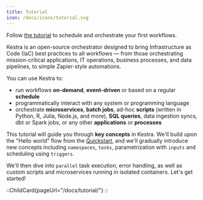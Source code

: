 ```yaml
---
title: Tutorial
icon: /docs/icons/tutorial.svg
---
```


Follow [the tutorial](/docs/tutorial) to schedule and orchestrate your first workflows.

Kestra is an open-source orchestrator designed to bring Infrastructure as Code (IaC) best practices to all workflows — from those orchestrating mission-critical applications, IT operations, business processes, and data pipelines, to simple Zapier-style automations.

You can use Kestra to:
- run workflows **on-demand**, **event-driven** or based on a regular **schedule**
- programmatically interact with any system or programming language
- orchestrate **microservices**, **batch jobs**, ad-hoc **scripts** (written in Python, R, Julia, Node.js, and more), **SQL queries**, data ingestion syncs, dbt or Spark jobs, or any other **applications** or **processes**

This tutorial will guide you through **key concepts** in Kestra. We'll build upon the "Hello world" flow from the [Quickstart](/docs/getting-started/quickstart), and we'll gradually introduce new concepts including `namespaces`, `tasks`, parametrization with `inputs` and scheduling using `triggers`.

We'll then dive into `parallel` task execution, error handling, as well as custom scripts and microservices running in isolated containers. Let's get started!

::ChildCard{pageUrl="/docs/tutorial/"}
::

